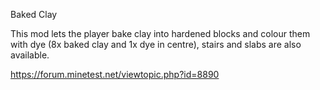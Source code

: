 Baked Clay

This mod lets the player bake clay into hardened blocks and colour them with
dye (8x baked clay and 1x dye in centre), stairs and slabs are also available.

https://forum.minetest.net/viewtopic.php?id=8890
